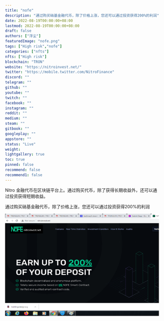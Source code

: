 ```yaml
---
title: "nofe"
description: "通过购买硝基金融代币，除了价格上涨，您还可以通过投资获得200%的利润"
date: 2022-08-19T00:00:00+08:00
lastmod: 2022-08-19T00:00:00+08:00
draft: false
authors: ["浮尘"]
featuredImage: "nofe.png"
tags: ["High risk","nofe"]
categories: ["nfts"]
nfts: ["High risk"]
blockchain: "TRON"
website: "https://nitroinvest.net/"
twitter: "https://mobile.twitter.com/NitroFinance"
discord: ""
telegram: ""
github: ""
youtube: ""
twitch: ""
facebook: ""
instagram: ""
reddit: ""
medium: ""
steam: ""
gitbook: ""
googleplay: ""
appstore: ""
status: "Live"
weight: 
lightgallery: true
toc: true
pinned: false
recommend: false
recommend1: false
---
```

Nitro 金融代币在区块链平台上。通过购买代币，除了获得长期收益外，还可以通过投资获得短期收益。

通过购买硝基金融代币，除了价格上涨，您还可以通过投资获得200%的利润

![1](48.png)